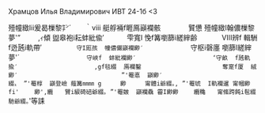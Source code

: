 Храмцов Илья Владимирович ИВТ 24-1б <3


  殪幢緻Iii爰曷樔黎㌢´　　｀ⅷ 
  艇艀裲f睚鳫巓襴骸　　　　贒憊 
  殪幢緻I翰儂樔黎夢'”　 　 ,ｨ傾 
  盥皋袍i耘蚌紕偸′　　　 雫寬I 
  悗f篝嚠篩i縒縡齢　　 　 Ⅷ辨f 
  輯駲f迯瓲i軌帶′　　　　　`守I厖孩 
  幢儂儼巓襴緲′　 　 　 　 　 `守枢i磬廛 
  嚠篩I縒縡夢'´　　　 　 　 　 　 　 `守峽f 
  蚌紕襴緲′　　　　　　　　　　　　　‘守畝 
  f瓲軌揄′　　　　　　　　　　　　　,gf毯綴 
  鳫襴鑿　　　　　　　　　　 　 　 奪寔f厦 
  絨緲′　　　　　　 　 　 　 　　　　 　 ”'罨悳 
  巓緲′　　　　　　 　 　 　 　 　 　 綴〟 ”'罨椁 
  巓登嶮 薤篝㎜㎜ g　 　 緲　 　 甯體i爺綴｡, ”'罨琥 
  I軌襴暹 甯幗緲fi'　　 緲',纜　　贒i綟碕碚爺綴｡ ”'罨皴 
  巓襴驫 霤I緲緲　　 纜穐　　甯絛跨飩i髢綴馳爺綴｡`'等誄 
